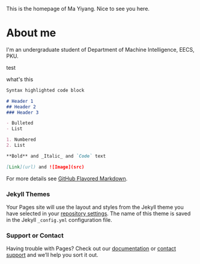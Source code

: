 <body>
  
  <p>This is the homepage of Ma Yiyang. Nice to see you here. </p>

  <h1>About me</h1>
  
  <tr>
    <td width="75%">
      <p>I'm an undergraduate student of Department of Machine Intelligence, EECS, PKU.</p>
      <p>test </p>
    </td>
    <td width="25%">
      <p>what's this </p>
    </td>
  </tr>

</body>  
  
```markdown
Syntax highlighted code block

# Header 1
## Header 2
### Header 3

- Bulleted
- List

1. Numbered
2. List

**Bold** and _Italic_ and `Code` text

[Link](url) and ![Image](src)
```

For more details see [GitHub Flavored Markdown](https://guides.github.com/features/mastering-markdown/).

### Jekyll Themes

Your Pages site will use the layout and styles from the Jekyll theme you have selected in your [repository settings](https://github.com/realPasu/realPasu.github.io/settings/pages). The name of this theme is saved in the Jekyll `_config.yml` configuration file.

### Support or Contact

Having trouble with Pages? Check out our [documentation](https://docs.github.com/categories/github-pages-basics/) or [contact support](https://support.github.com/contact) and we’ll help you sort it out.
